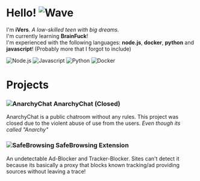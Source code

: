 # Hello! ![Wave](https://cdn.discordapp.com/emojis/861905792626065418.gif?size=32&quality=lossless)
I'm **iVers**. *A low-skilled teen with big dreams.*  
I'm currently learning __BrainFuck__!   
I'm experienced with the following languages: **node.js**, **docker**, **python** and **javascript**! (Probably more that I forgot to include)    
  
![Node.js](https://cdn.discordapp.com/emojis/710393023007293491.webp?size=32&quality=lossless) 
![Javascript](https://cdn.discordapp.com/emojis/673878349273366528.webp?size=32&quality=lossless) 
![Python](https://cdn.discordapp.com/emojis/822794896733765643.webp?size=32&quality=lossless) 
![Docker](https://cdn.discordapp.com/emojis/822794897035755540.webp?size=32&quality=lossless)  



# Projects
### ![AnarchyChat](https://cdn.discordapp.com/emojis/968269483183583262.webp?size=32&quality=lossless) AnarchyChat (Closed)  
AnarchyChat is a public chatroom without any rules. This project was closed due to the violent abuse of use from the users. *Even though its called "Anarchy"*  

### ![SafeBrowsing](https://cdn.discordapp.com/emojis/585675227128659970.webp?size=32&quality=lossless) SafeBrowsing Extension
An undetectable Ad-Blocker and Tracker-Blocker. Sites can't detect it because its basically a proxy that blocks known tracking/ad providing sources without leaving a trace!
